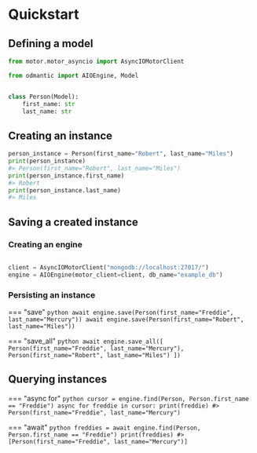 # Quickstart

## Defining a model

```python
from motor.motor_asyncio import AsyncIOMotorClient

from odmantic import AIOEngine, Model


class Person(Model):
    first_name: str
    last_name: str
```

## Creating an instance

```python
person_instance = Person(first_name="Robert", last_name="Miles")
print(person_instance)
#> Person(first_name="Robert", last_name="Miles")
print(person_instance.first_name)
#> Robert
print(person_instance.last_name)
#> Miles

```

## Saving a created instance

### Creating an engine

```python

client = AsyncIOMotorClient("mongodb://localhost:27017/")
engine = AIOEngine(motor_client=client, db_name="example_db")
```

### Persisting an instance

=== "save"
`python await engine.save(Person(first_name="Freddie", last_name="Mercury")) await engine.save(Person(first_name="Robert", last_name="Miles"))`

=== "save_all"
`python await engine.save_all([ Person(first_name="Freddie", last_name="Mercury"), Person(first_name="Robert", last_name="Miles") ])`

## Querying instances

=== "async for"
`python cursor = engine.find(Person, Person.first_name == "Freddie") async for freddie in cursor: print(freddie) #> Person(first_name="Freddie", last_name="Mercury")`

=== "await"
`python freddies = await engine.find(Person, Person.first_name == "Freddie") print(freddies) #> [Person(first_name="Freddie", last_name="Mercury")]`
